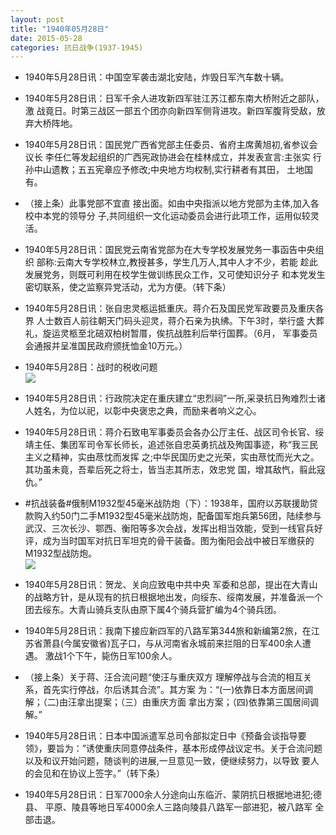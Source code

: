 ```yaml
---
layout: post
title: "1940年05月28日"
date: 2015-05-28
categories: 抗日战争(1937-1945)
---
```


<meta name="referrer" content="no-referrer" />

- 1940年5月28日讯：中国空军袭击湖北安陆，炸毁日军汽车数十辆。 

- 1940年5月28日讯：日军千余人进攻新四军驻江苏江都东南大桥附近之部队，激 战竟日。时第三战区一部五个团亦向新四军侧背进攻。新四军腹背受敌，放弃大桥阵地。  

- 1940年5月28日讯：国民党广西省党部主任委员、省府主席黄旭初,省参议会议长 李任仁等发起组织的广西宪政协进会在桂林成立，并发表宣言:主张实 行孙中山遗教；五五宪章应予修改;中央地方均权制,实行耕者有其田， 土地国有。  

- （接上条）此事党部不宜直 接出面。如由中央指派以地方党部为主体,加入各校中本党的领导分 子,共同组织一文化运动委员会进行此项工作，运用似较灵活。  

- 1940年5月28日讯：国民党云南省党部为在大专学校发展党务一事函告中央组织 部称:云南大专学校林立,教授甚多，学生几万人,其中人才不少，若能 趁此发展党务，则既可利用在校学生做训练民众工作，又可使知识分子 和本党发生密切联系，使之监察异党活动，尤为方便。（转下条） 

- 1940年5月28日讯：张自忠灵柩运抵重庆。蒋介石及国民党军政要员及重庆各界 人士数百人前往朝天门码头迎灵，蒋介石亲为执绋。下午3时，举行盛 大葬礼，旋运灵柩至北碚双柏树暂厝，俟抗战胜利后举行国葬。（6月， 军事委员会通报并呈准国民政府颁抚恤金10万元。） 

- 1940年5月28日：战时的税收问题 <br/><img src="https://ww2.sinaimg.cn/large/aca367d8jw1esjvpldp7ij211u0h1af5.jpg" />

- 1940年5月28日讯：行政院决定在重庆建立“忠烈祠”一所,采录抗日殉难烈士诸人姓名，为位以祀，以彰中央褒忠之典，而励来者响义之心。 

- 1940年5月28日讯：蒋介石致电军事委员会各办公厅主任、战区司令长官、绥靖主任、集团军司令军长师长，追述张自忠英勇抗战及殉国事迹，称“我三民主义之精神，实由荩忱而发挥 之;中华民国历史之光荣，实由荩忱而光大之。其功虽未竟，吾辈后死之将士，皆当志其所志，效忠党 国，增其敌忾，翦此寇仇。” 

- #抗战装备#俄制M1932型45毫米战防炮（下）：1938年，国府以苏联援助贷款购入约50门二手M1932型45毫米战防炮，配备国军炮兵第56团，陆续参与武汉、三次长沙、鄂西、衡阳等多次会战，发挥出相当效能，受到一线官兵好评，成为当时国军对抗日军坦克的骨干装备。图为衡阳会战中被日军缴获的M1932型战防炮。 <br/><img src="https://ww3.sinaimg.cn/large/aca367d8jw1esjqi4kanbj20kj0dyjum.jpg" />

- 1940年5月28日讯：贺龙、关向应致电中共中央 军委和总部，提出在大青山的战略方针，是从现有的抗日根据地出发，向绥东、绥南发展，并准备派一个团去绥东。大青山骑兵支队由原下属4个骑兵营扩编为4个骑兵团。 

- 1940年5月28日讯：我南下接应新四军的八路军第344旅和新编第2旅，在江苏省萧县(今属安徽省)瓦子口，与从河南省永城前来拦阻的日军400余人遭遇。 激战1个下午，毙伤日军100余人。 

- （接上条）关于蒋、汪合流问题“使汪与重庆双方 理解停战与合流的相互关系，首先实行停战，尔后诱其合流”。其方案 为：“(一)依靠日本方面居间调解；（二)由汪拿出提案；（三）由重庆方面 拿出方案；（四)依靠第三国居间调解。” 

- 1940年5月28日讯：日本中国派遣军总司令部拟定日中《预备会谈指导要领》，要旨为：”诱使重庆同意停战条件，基本形成停战议定书。关于合流问题 以及和议开始问题，随谈判的进展,一旦意见一致，便继续努力，以导致 要人的会见和在协议上签字。”（转下条） 

- 1940年5月28日讯：日军7000余人分途向山东临沂、蒙阴抗日根据地进犯;德县、 平原、陵县等地日军4000余人三路向陵县八路军一部进犯，被八路军 全部击退。  

